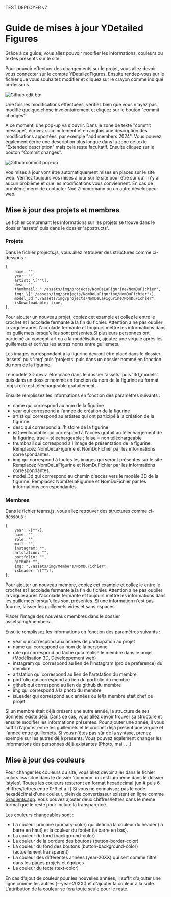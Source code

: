 TEST DEPLOYER v7

# Guide de mises à jour YDetailed Figures

Grâce à ce guide, vous allez pouvoir modifier les informations, couleurs ou textes présents sur le site.

Pour pouvoir effectuer des changements sur le projet, vous allez devoir vous connecter sur le compte YDetailedFigures. Ensuite rendez-vous sur le fichier que vous souhaitez modifier et cliquez sur le crayon comme indiqué ci-dessous.

![Github edit btn](https://github.com/Gougouli69/YDetailedFigures/assets/58865656/f269ec3d-e75d-4636-a199-e6bbd39bb2db)

Une fois les modifications effectuées, vérifiez bien que vous n'ayez pas modifié quelque chose involontairement et cliquez sur le bouton "commit changes".

A ce moment, une pop-up va s'ouvrir. Dans le zone de texte "commit message", écrivez succinctement et en anglais une description des modifications apportées, par exemple "add members 2024". Vous pouvez également écrire une description plus longue dans la zone de texte "Extended description" mais cela reste facultatif.
Ensuite cliquez sur le bouton "Commit changes".

![Github commit pop-up](https://github.com/Gougouli69/YDetailedFigures/assets/58865656/80505c78-acea-4f9e-9fe8-203735ef045a)

Vos mises à jour vont être automatiquement mises en places sur le site web. Vérifiez toujours vos mises à jour sur le site pour être sûr qu'il n'y ai aucun problème et que les modifications vous conviennent.
En cas de problème merci de contacter Noé Zimmermann ou un autre développeur web.

## Mise à jour des projets et membres

Le fichier comprenant les informations sur les projets se trouve dans le dossier 'assets' puis dans le dossier 'appstructs'.

### Projets

Dans le fichier projects.js, vous allez retrouver des structures comme ci-dessous :

```
{
    name: "",
    year: "",
    artist: \[""\],
    desc: "",
    thumbnail: "./assets/img/projects/NomDeLaFigurine/NomDuFichier",
    img: \["./assets/img/projects/NomDeLaFigurine/NomDuFichier"\],
    model_3d:"./assets/img/projects/NomDeLaFigurine/NomDuFichier",
    isDownloadable: true,
},
```

Pour ajouter un nouveau projet, copiez cet example et collez le entre le crochet et l'accolade fermante à la fin du fichier. Attention a ne pas oublier la virgule après l'accolade fermante et toujours mettre les informations dans les guillemets lorsqu'elles sont présentes.Si plusieurs personnes ont participé au concept-art ou a la modélisation, ajoutez une virgule après les guillemets et écrivez les autres noms entre guillemets.

Les images correspondant à la figurine devront être placé dans le dossier 'assets' puis 'img' puis 'projects' puis dans un dossier nommé en fonction du nom de la figurine.

Le modèle 3D devra être placé dans le dossier 'assets' puis '3d_models' puis dans un dossier nommé en fonction du nom de la figurine au format .obj si elle est téléchargeable gratuitement.

Ensuite remplissez les informations en fonction des paramètres suivants :

- name qui correspond au nom de la figurine
- year qui correspond à l'année de création de la figurine
- artist qui correspond au artistes qui ont participé à la création de la figurine.
- desc qui correspond à l'histoire de la figurine
- isDownloadable qui correspond à l'accès gratuit au téléchargement de la figurine. true = téléchargeable ; false = non téléchargeable
- thumbnail qui correspond à l'image de présentation de la figurine. Remplacez NomDeLaFigurine et NomDuFichier par les informations correspondantes.
- img qui correspond à toutes les images qui seront présentes sur le site. Remplacez NomDeLaFigurine et NomDuFichier par les informations correspondantes.
- model_3d qui correspond au chemin d'accès vers le modèle 3D de la figurine. Remplacez NomDeLaFigurine et NomDuFichier par les informations correspondantes.

### Membres

Dans le fichier teams.js, vous allez retrouver des structures comme ci-dessous :

```
{
    year: \[""\],
    name: "",
    role: "",
    mail: "",
    instagram: "",
    artstation: "",
    portfolio: "",
    github: "",
    img: "./assets/img/members/NomDuFichier",
    isLeader: \[""\],
},
```

Pour ajouter un nouveau membre, copiez cet example et collez le entre le crochet et l'accolade fermante à la fin du fichier. Attention a ne pas oublier la virgule après l'accolade fermante et toujours mettre les informations dans les guillemets lorsqu'elles sont présentes. Si une information n'est pas fournie, laisser les guillemets vides et sans espaces.

Placer l'image des nouveaux membres dans le dossier assets/img/members.

Ensuite remplissez les informations en fonction des paramètres suivants :

- year qui correspond aux années de participation au projet
- name qui correspond au nom de la personne
- role qui correspond au tâche qu'a réalisé le membre dans le projet (Modélisation 3D, Développement web)
- instagram qui correspond au lien de l'instagram (pro de préférence) du membre
- artstation qui correspond au lien de l'artstation du membre
- portfolio qui correspond au lien du portfolio du membre
- github qui correspond au lien du github du membre
- img qui correspond à la photo du membre
- isLeader qui correspond aux années ou le/la membre était chef de projet

Si un membre était déjà présent une autre année, la structure de ses données existe déjà. Dans ce cas, vous allez devoir trouver sa structure et ensuite modifier les informations présentes. Pour ajouter une année, il vous suffit d'ajouter entre les guillemets et le crochet déjà présent une virgule et l'année entre guillemets. Si vous n'êtes pas sûr de la syntaxe, prenez exemple sur les autres déjà présents. Vous pouvez également changer les informations des personnes déjà existantes (Photo, mail, ...)

## Mise à jour des couleurs

Pour changer les couleurs du site, vous allez devoir aller dans le fichier colors.css situé dans le dossier 'common' qui est lui-même dans le dossier 'styles'. Toutes les couleurs resteront en format hexadecimal (un # puis 6 chiffres/lettres entre 0-9 et a-f) Si vous ne connaissez pas le code hexadécimal d'une couleur, plein de convertisseur existent en ligne comme [Gradients.app](https://gradients.app/fr/converter). Vous pouvez ajouter deux chiffres/lettres dans le meme format que le reste pour inclure la transparence.

Les couleurs changeables sont :

- La couleur primaire (primary-color) qui définira la couleur du header (la barre en haut) et la couleur du footer (la barre en bas).
- La couleur du fond (background-color)
- La couleur de la bordure des boutons (button-border-color)
- La couleur du fond des boutons (button-background-color) (actuellement transparent)
- La couleur des différentes années (year-20XX) qui sert comme filtre dans les pages projets et équipes
- La couleur du texte (text-color)

En cas d'ajout de couleur pour les nouvelles années, il suffit d'ajouter une ligne comme les autres (--year-20XX:) et d'ajouter la couleur a la suite. L'attribution de la couleur se fera toute seule pour le reste.
